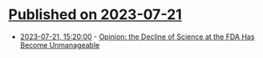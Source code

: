 # [Published on 2023-07-21](index.md)

* [2023-07-21, 15:20:00](https://soylentnews.org/article.pl?sid=23/07/20/1351250&from=rss) - [Opinion:  the Decline of Science at the FDA Has Become Unmanageable](https://soylentnews.org/article.pl?sid=23/07/20/1351250&from=rss)
